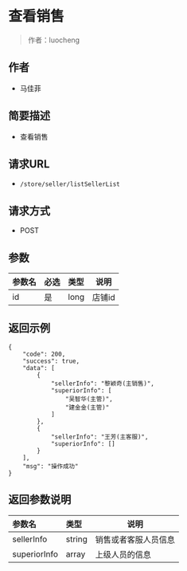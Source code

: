 # 查看销售

> 作者：luocheng

## 作者

- 马佳菲
    
## 简要描述

- 查看销售

## 请求URL
- ` /store/seller/listSellerList `
  
## 请求方式
- POST 

## 参数

|参数名|必选|类型|说明|
|:----    |:---|:----- |-----   |
|id |是  |long |店铺id   |

## 返回示例 

``` 
{
    "code": 200,
    "success": true,
    "data": [
        {
            "sellerInfo": "黎颖奇(主销售)",
            "superiorInfo": [
                "吴智华(主管)",
                "建金金(主管)"
            ]
        },
        {
            "sellerInfo": "王芳(主客服)",
            "superiorInfo": []
        }
    ],
    "msg": "操作成功"
}
```

## 返回参数说明 

|参数名|类型|说明|
|:-----  |:-----|-----                           |
|sellerInfo |string   |销售或者客服人员信息  |
|superiorInfo |array   |上级人员的信息  |